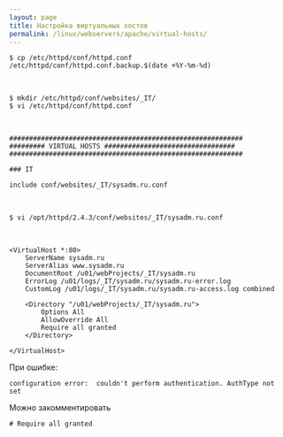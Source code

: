 ```yaml
---
layout: page
title: Настройка виртуальных хостов
permalink: /linux/webservers/apache/virtual-hosts/
---
```



    $ cp /etc/httpd/conf/httpd.conf /etc/httpd/conf/httpd.conf.backup.$(date +%Y-%m-%d)

<br/>


    $ mkdir /etc/httpd/conf/websites/_IT/
    $ vi /etc/httpd/conf/httpd.conf

<br/>

    ###########################################################
    ######### VIRTUAL HOSTS #################################
    ###########################################################

    ### IT

    include conf/websites/_IT/sysadm.ru.conf

<br/>

    $ vi /opt/httpd/2.4.3/conf/websites/_IT/sysadm.ru.conf

<br/>

    <VirtualHost *:80>
        ServerName sysadm.ru
        ServerAlias www.sysadm.ru
        DocumentRoot /u01/webProjects/_IT/sysadm.ru
        ErrorLog /u01/logs/_IT/sysadm.ru/sysadm.ru-error.log
        CustomLog /u01/logs/_IT/sysadm.ru/sysadm.ru-access.log combined

        <Directory "/u01/webProjects/_IT/sysadm.ru">
            Options All
            AllowOverride All
            Require all granted
        </Directory>

    </VirtualHost>


При ошибке:

    configuration error:  couldn't perform authentication. AuthType not set

Можно закомментировать

    # Require all granted
